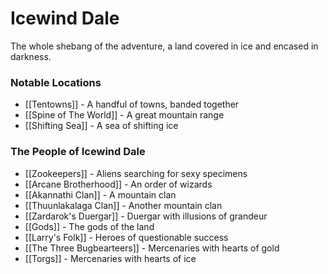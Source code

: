 # Icewind Dale 

The whole shebang of the adventure, a land covered in ice and encased in darkness.

### Notable Locations
- [[Tentowns]] - A handful of towns, banded together
- [[Spine of The World]] - A great mountain range
- [[Shifting Sea]] - A sea of shifting ice

### The People of Icewind Dale
- [[Zookeepers]] - Aliens searching for sexy specimens
- [[Arcane Brotherhood]] - An order of wizards
- [[Akannathi Clan]] - A mountain clan
- [[Thuunlakalaga Clan]] - Another mountain clan
- [[Zardarok's Duergar]] - Duergar with illusions of grandeur
- [[Gods]] - The gods of the land
- [[Larry's Folk]] - Heroes of questionable success
- [[The Three Bugbearteers]] - Mercenaries with hearts of gold
- [[Torgs]] - Mercenaries with hearts of ice
